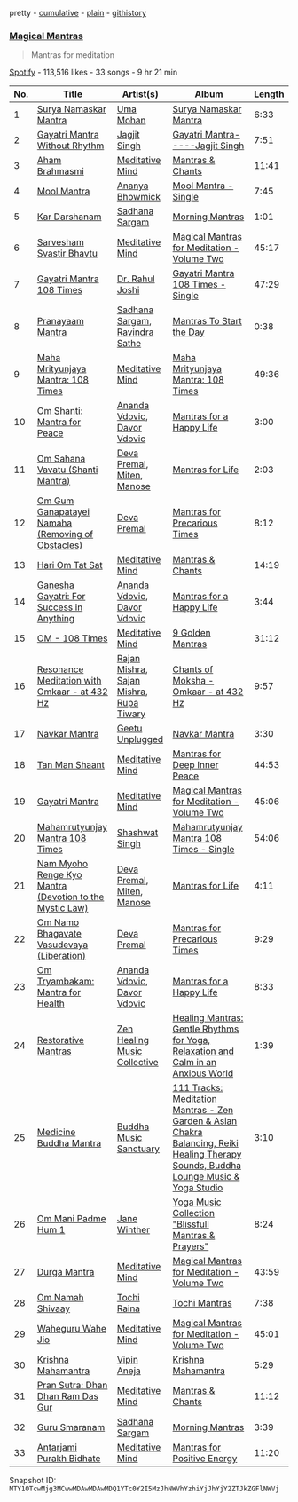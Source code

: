 pretty - [cumulative](/playlists/cumulative/37i9dQZF1DX6o0zIiTnhmq.md) - [plain](/playlists/plain/37i9dQZF1DX6o0zIiTnhmq) - [githistory](https://github.githistory.xyz/mackorone/spotify-playlist-archive/blob/main/playlists/plain/37i9dQZF1DX6o0zIiTnhmq)

### [Magical Mantras](https://open.spotify.com/playlist/37i9dQZF1DX6o0zIiTnhmq)

> Mantras for meditation

[Spotify](https://open.spotify.com/user/spotify) - 113,516 likes - 33 songs - 9 hr 21 min

| No. | Title | Artist(s) | Album | Length |
|---|---|---|---|---|
| 1 | [Surya Namaskar Mantra](https://open.spotify.com/track/7g3Y6bCXY8fLl0rw2XXkmX) | [Uma Mohan](https://open.spotify.com/artist/3IJsrpcwlIt9wYIFISmc4q) | [Surya Namaskar Mantra](https://open.spotify.com/album/0l5SkGFIFwUo01cwaRik4d) | 6:33 |
| 2 | [Gayatri Mantra Without Rhythm](https://open.spotify.com/track/7DF6xE3PU2agEw7pEheTWt) | [Jagjit Singh](https://open.spotify.com/artist/2ijWbN5KykTYiBoVmhzCTU) | [Gayatri Mantra\-\-\-\-\-Jagjit Singh](https://open.spotify.com/album/7yd4gPISELyKBRsdGDoCTg) | 7:51 |
| 3 | [Aham Brahmasmi](https://open.spotify.com/track/3xVv0QfLmeJt8EkSCUim4M) | [Meditative Mind](https://open.spotify.com/artist/1PTLyE54UyxphMo43yaSc7) | [Mantras & Chants](https://open.spotify.com/album/0Yr36b0evAmbg8VQVrdSnN) | 11:41 |
| 4 | [Mool Mantra](https://open.spotify.com/track/4JfPgYeidGr9eLFbpg1DIB) | [Ananya Bhowmick](https://open.spotify.com/artist/74dv0wmBboWMomobcuanhU) | [Mool Mantra \- Single](https://open.spotify.com/album/5WOVe5LI63N4ci6eNRoHWa) | 7:45 |
| 5 | [Kar Darshanam](https://open.spotify.com/track/46Uvk0oU8R4iQSM8OMCdVv) | [Sadhana Sargam](https://open.spotify.com/artist/1HGMG8RHvcu1mfdM9MeTek) | [Morning Mantras](https://open.spotify.com/album/7rZWkCmz3Eli2Q9WkOXV0W) | 1:01 |
| 6 | [Sarvesham Svastir Bhavtu](https://open.spotify.com/track/0ttVqRISNySDktBhdJsJZv) | [Meditative Mind](https://open.spotify.com/artist/1PTLyE54UyxphMo43yaSc7) | [Magical Mantras for Meditation \- Volume Two](https://open.spotify.com/album/2SyTtRLOHedCwGOBNiQcU4) | 45:17 |
| 7 | [Gayatri Mantra 108 Times](https://open.spotify.com/track/6WX94Hv9LXIzxKvJYJUhMy) | [Dr\. Rahul Joshi](https://open.spotify.com/artist/71cFvaV1O8Jb5jzJc86YLr) | [Gayatri Mantra 108 Times \- Single](https://open.spotify.com/album/76rIJ92IJGiqPju3epWuoM) | 47:29 |
| 8 | [Pranayaam Mantra](https://open.spotify.com/track/5hOkUTeiG7SDMBWuTy58ez) | [Sadhana Sargam](https://open.spotify.com/artist/1HGMG8RHvcu1mfdM9MeTek), [Ravindra Sathe](https://open.spotify.com/artist/4I5QgST39jQbLzuWTgUKcX) | [Mantras To Start the Day](https://open.spotify.com/album/6x7FhEL7eSa4Ld0kHu24oL) | 0:38 |
| 9 | [Maha Mrityunjaya Mantra: 108 Times](https://open.spotify.com/track/3cplraVhxGkrXNROQD62ko) | [Meditative Mind](https://open.spotify.com/artist/1PTLyE54UyxphMo43yaSc7) | [Maha Mrityunjaya Mantra: 108 Times](https://open.spotify.com/album/7rMORqnjuLaCsTBOtvitUr) | 49:36 |
| 10 | [Om Shanti: Mantra for Peace](https://open.spotify.com/track/0uRzptpVnUqMLvz7ZrhMgP) | [Ananda Vdovic](https://open.spotify.com/artist/0pyLDBws2r1CNSkLJol5tN), [Davor Vdovic](https://open.spotify.com/artist/19dzgXUMohaOgGPT3OzpAJ) | [Mantras for a Happy Life](https://open.spotify.com/album/6zCF7QiMqi8CY8J4qP1a0k) | 3:00 |
| 11 | [Om Sahana Vavatu \(Shanti Mantra\)](https://open.spotify.com/track/0qMsQ5dt3QUgA0iJiNCT5r) | [Deva Premal](https://open.spotify.com/artist/2970BxpdOBQmkMit6i9kVF), [Miten](https://open.spotify.com/artist/4jrXM6oLQfV9L458Luwc3P), [Manose](https://open.spotify.com/artist/4JuGrH8E5Xgddd61nqIViQ) | [Mantras for Life](https://open.spotify.com/album/74COwDRGbAiTH04LbYsYUP) | 2:03 |
| 12 | [Om Gum Ganapatayei Namaha \(Removing of Obstacles\)](https://open.spotify.com/track/6GihlKiR0Q01NCG6UHa1y9) | [Deva Premal](https://open.spotify.com/artist/2970BxpdOBQmkMit6i9kVF) | [Mantras for Precarious Times](https://open.spotify.com/album/1bSEZ4sgMJNKeP2sYyuwnX) | 8:12 |
| 13 | [Hari Om Tat Sat](https://open.spotify.com/track/0xGwFiCoeGKds8btsxwWXs) | [Meditative Mind](https://open.spotify.com/artist/1PTLyE54UyxphMo43yaSc7) | [Mantras & Chants](https://open.spotify.com/album/0Yr36b0evAmbg8VQVrdSnN) | 14:19 |
| 14 | [Ganesha Gayatri: For Success in Anything](https://open.spotify.com/track/2fHWrCwPVLjpJb2ibPFDjr) | [Ananda Vdovic](https://open.spotify.com/artist/0pyLDBws2r1CNSkLJol5tN), [Davor Vdovic](https://open.spotify.com/artist/19dzgXUMohaOgGPT3OzpAJ) | [Mantras for a Happy Life](https://open.spotify.com/album/6zCF7QiMqi8CY8J4qP1a0k) | 3:44 |
| 15 | [OM \- 108 Times](https://open.spotify.com/track/1t5yedcqt2kacFRM8uXMwP) | [Meditative Mind](https://open.spotify.com/artist/1PTLyE54UyxphMo43yaSc7) | [9 Golden Mantras](https://open.spotify.com/album/13IRm41CPRStJifiLLyIw1) | 31:12 |
| 16 | [Resonance Meditation with Omkaar \- at 432 Hz](https://open.spotify.com/track/0MuPr9td6KGDdOSK660vcM) | [Rajan Mishra](https://open.spotify.com/artist/5ctgUVR3rh12mXvFckKVp9), [Sajan Mishra](https://open.spotify.com/artist/4s03GMsBoEBO7LnPhawd9p), [Rupa Tiwary](https://open.spotify.com/artist/6dwI4WlkGItwJ7bwDNeLzm) | [Chants of Moksha \- Omkaar \- at 432 Hz](https://open.spotify.com/album/1qp14fQUPcdOoadYpYZ27s) | 9:57 |
| 17 | [Navkar Mantra](https://open.spotify.com/track/07AfFQCy6XRavj2i9JLijB) | [Geetu Unplugged](https://open.spotify.com/artist/1YlyMSSdwqA3t3goVRqoHK) | [Navkar Mantra](https://open.spotify.com/album/5SxS1qHZUBNPN2rVVAeErq) | 3:30 |
| 18 | [Tan Man Shaant](https://open.spotify.com/track/1YOx9HCFKTmyPgQGNtrioQ) | [Meditative Mind](https://open.spotify.com/artist/1PTLyE54UyxphMo43yaSc7) | [Mantras for Deep Inner Peace](https://open.spotify.com/album/1jugrSJ5ZNJFaeZvki19Z4) | 44:53 |
| 19 | [Gayatri Mantra](https://open.spotify.com/track/1eFNVWquDgTQHAo2lBnztM) | [Meditative Mind](https://open.spotify.com/artist/1PTLyE54UyxphMo43yaSc7) | [Magical Mantras for Meditation \- Volume Two](https://open.spotify.com/album/2SyTtRLOHedCwGOBNiQcU4) | 45:06 |
| 20 | [Mahamrutyunjay Mantra 108 Times](https://open.spotify.com/track/7qB2NPq6jk9XYDO93Xb8oA) | [Shashwat Singh](https://open.spotify.com/artist/6iv4lysB1yHXoZJ2gfqTdh) | [Mahamrutyunjay Mantra 108 Times \- Single](https://open.spotify.com/album/7xWhxf1QPBlvUj8RBBy8fP) | 54:06 |
| 21 | [Nam Myoho Renge Kyo Mantra \(Devotion to the Mystic Law\)](https://open.spotify.com/track/4exQWqZNQ4aQzasBj3Dir9) | [Deva Premal](https://open.spotify.com/artist/2970BxpdOBQmkMit6i9kVF), [Miten](https://open.spotify.com/artist/4jrXM6oLQfV9L458Luwc3P), [Manose](https://open.spotify.com/artist/4JuGrH8E5Xgddd61nqIViQ) | [Mantras for Life](https://open.spotify.com/album/74COwDRGbAiTH04LbYsYUP) | 4:11 |
| 22 | [Om Namo Bhagavate Vasudevaya \(Liberation\)](https://open.spotify.com/track/1uzmVgbFP4UsMnTP1RXfQ5) | [Deva Premal](https://open.spotify.com/artist/2970BxpdOBQmkMit6i9kVF) | [Mantras for Precarious Times](https://open.spotify.com/album/1bSEZ4sgMJNKeP2sYyuwnX) | 9:29 |
| 23 | [Om Tryambakam: Mantra for Health](https://open.spotify.com/track/7xHqunPfTTNAsJvBjSzDsH) | [Ananda Vdovic](https://open.spotify.com/artist/0pyLDBws2r1CNSkLJol5tN), [Davor Vdovic](https://open.spotify.com/artist/19dzgXUMohaOgGPT3OzpAJ) | [Mantras for a Happy Life](https://open.spotify.com/album/6zCF7QiMqi8CY8J4qP1a0k) | 8:33 |
| 24 | [Restorative Mantras](https://open.spotify.com/track/6Mp8hiNPzsvsCXxAmmUK2d) | [Zen Healing Music Collective](https://open.spotify.com/artist/40VM3yuQwPc2smHc4vvtok) | [Healing Mantras: Gentle Rhythms for Yoga, Relaxation and Calm in an Anxious World](https://open.spotify.com/album/0OZgLEU0uhjVxIPpNlrIfL) | 1:39 |
| 25 | [Medicine Buddha Mantra](https://open.spotify.com/track/1oZomIXDVknb470AOo66cN) | [Buddha Music Sanctuary](https://open.spotify.com/artist/4FD6Q9i4uAwn5PEwirPyJ3) | [111 Tracks: Meditation Mantras \- Zen Garden & Asian Chakra Balancing, Reiki Healing Therapy Sounds, Buddha Lounge Music & Yoga Studio](https://open.spotify.com/album/4MKhYNmN88Obpo0FvJCYlU) | 3:10 |
| 26 | [Om Mani Padme Hum 1](https://open.spotify.com/track/0Wt0mAqujcgSIP6xEV0rdp) | [Jane Winther](https://open.spotify.com/artist/0PO9NIghm5IGR1uIqCRJ1s) | [Yoga Music Collection "Blissfull Mantras & Prayers"](https://open.spotify.com/album/1bCI6dcUsLfJvIJGWwhv7T) | 8:24 |
| 27 | [Durga Mantra](https://open.spotify.com/track/0gJNEG3bWdslbqGOf8VOWj) | [Meditative Mind](https://open.spotify.com/artist/1PTLyE54UyxphMo43yaSc7) | [Magical Mantras for Meditation \- Volume Two](https://open.spotify.com/album/2SyTtRLOHedCwGOBNiQcU4) | 43:59 |
| 28 | [Om Namah Shivaay](https://open.spotify.com/track/77BUqblYmGr4k7JAdgiLwt) | [Tochi Raina](https://open.spotify.com/artist/5ygCnHgWewvj077g4Zam9Y) | [Tochi Mantras](https://open.spotify.com/album/3v9tIJ3zIyg7fDwRtUfeGF) | 7:38 |
| 29 | [Waheguru Wahe Jio](https://open.spotify.com/track/1ZC1vU3OWjOZqREj9th9eh) | [Meditative Mind](https://open.spotify.com/artist/1PTLyE54UyxphMo43yaSc7) | [Magical Mantras for Meditation \- Volume Two](https://open.spotify.com/album/2SyTtRLOHedCwGOBNiQcU4) | 45:01 |
| 30 | [Krishna Mahamantra](https://open.spotify.com/track/6HaQSjTVMgoP8su4Pe7jOo) | [Vipin Aneja](https://open.spotify.com/artist/019iJ3BZtBNRA4y3ZmbGS1) | [Krishna Mahamantra](https://open.spotify.com/album/1355u11U7qgSL4pRBEVhKF) | 5:29 |
| 31 | [Pran Sutra: Dhan Dhan Ram Das Gur](https://open.spotify.com/track/1zIQf4PoAGoL48ZhUdaye0) | [Meditative Mind](https://open.spotify.com/artist/1PTLyE54UyxphMo43yaSc7) | [Mantras & Chants](https://open.spotify.com/album/0Yr36b0evAmbg8VQVrdSnN) | 11:12 |
| 32 | [Guru Smaranam](https://open.spotify.com/track/6n4Oa9DqN2ZaAGQlJ94WiR) | [Sadhana Sargam](https://open.spotify.com/artist/1HGMG8RHvcu1mfdM9MeTek) | [Morning Mantras](https://open.spotify.com/album/7rZWkCmz3Eli2Q9WkOXV0W) | 3:39 |
| 33 | [Antarjami Purakh Bidhate](https://open.spotify.com/track/6gKNIl2Cv47OKDa9JKwX40) | [Meditative Mind](https://open.spotify.com/artist/1PTLyE54UyxphMo43yaSc7) | [Mantras for Positive Energy](https://open.spotify.com/album/7C97tpyMI6dTlWVAkWXBZ7) | 11:20 |

Snapshot ID: `MTY1OTcwMjg3MCwwMDAwMDAwMDQ1YTc0Y2I5MzJhNWVhYzhiYjJhYjY2ZTJkZGFlNWVj`
